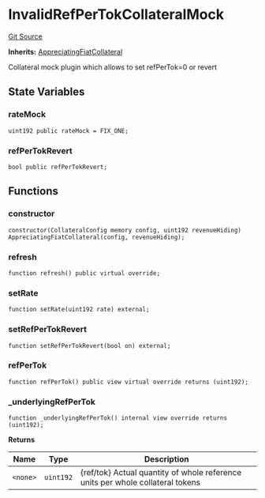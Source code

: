 # InvalidRefPerTokCollateralMock
[Git Source](https://github.com/larrythecucumber321/protocol/blob/3222eb21fbb20ddd3d3fa2233072dfa96ea3e340/contracts/plugins/mocks/InvalidRefPerTokCollateral.sol)

**Inherits:**
[AppreciatingFiatCollateral](/src/contracts/plugins/assets/AppreciatingFiatCollateral.sol/abstract.AppreciatingFiatCollateral.md)

Collateral mock plugin which allows to set refPerTok=0 or revert


## State Variables
### rateMock

```solidity
uint192 public rateMock = FIX_ONE;
```


### refPerTokRevert

```solidity
bool public refPerTokRevert;
```


## Functions
### constructor


```solidity
constructor(CollateralConfig memory config, uint192 revenueHiding) AppreciatingFiatCollateral(config, revenueHiding);
```

### refresh


```solidity
function refresh() public virtual override;
```

### setRate


```solidity
function setRate(uint192 rate) external;
```

### setRefPerTokRevert


```solidity
function setRefPerTokRevert(bool on) external;
```

### refPerTok


```solidity
function refPerTok() public view virtual override returns (uint192);
```

### _underlyingRefPerTok


```solidity
function _underlyingRefPerTok() internal view override returns (uint192);
```
**Returns**

|Name|Type|Description|
|----|----|-----------|
|`<none>`|`uint192`|{ref/tok} Actual quantity of whole reference units per whole collateral tokens|


